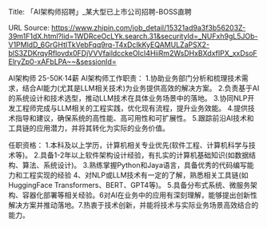 Title: 「AI架构师招聘」_某大型已上市公司招聘-BOSS直聘

URL Source: https://www.zhipin.com/job_detail/15321ad9a3f3b56203Z-39m1F1dX.html?lid=1WDRceOcLYk.search.31&securityId=_NUFxh9gL5JOb-V1PMldD_6GrGHtITkVebFqq9rq-T4xDcIkKyEQAMULZaPSX2-blS3ZDKrqyRflovdx0FDjVVVfaildcckeOIcI4HiiRm2WsDHxBXdxfIPX_xxDsoFElryZp0-xAFbLPA~~&sessionId=

AI架构师 25-50K·14薪
AI架构师工作职责：
1.协助业务部门分析和梳理技术需求，结合AI能力(尤其是LLM相关技术)为业务提供高效的解决方案。
2.负责基于AI的系统设计和技术选型，推动LLM技术在具体业务场景中的落地。
3.协同NLP开发工程师完成与LLM相关的工程实践，优化现有流程，提升业务效能。
4.提供技术指导和建议，确保系统的高性能、高可用性和可扩展性。
5.跟踪前沿AI技术和工具链的应用潜力，并将其转化为实际的业务价值。

任职资格：
1.本科及以上学历，计算机相关专业优先(软件工程、计算机科学与技术等)。
2.具备1-2年以上软件架构设计经验，有扎实的计算机基础知识(如数据结构、算法、系统设计)。
3.熟练掌握Python和Jaya语言，具备优秀的代码编写能力和工程实现的经验
4、对NLP或LLM技术有一定的了解，熟悉相关工具链(如HuggingFace Transformers、BERT、GPT4等)。
5.具备分布式系统、微服务架构、容器化部署等相关经验。6对AI在业务中的应用有深刻理解，能够提出创新性解决方案并推动落地。7.热衷于技术创新，并能将技术与实际业务场景高效结合的能力。